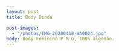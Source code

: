 ```yaml
---
layout: post
title: Body Dinda

post-images:
  - "/photos/IMG-20200418-WA0024.jpg"
body: Body Feminino P M G, 100% algodão.
---
```


